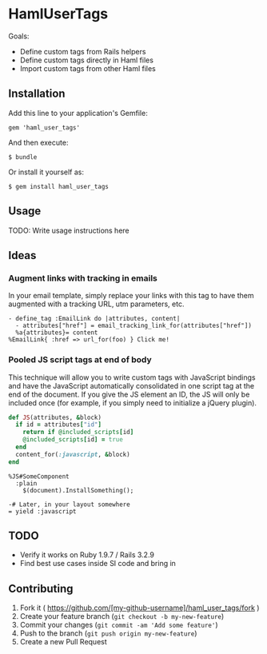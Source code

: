 # HamlUserTags

Goals:

- Define custom tags from Rails helpers
- Define custom tags directly in Haml files
- Import custom tags from other Haml files

## Installation

Add this line to your application's Gemfile:

    gem 'haml_user_tags'

And then execute:

    $ bundle

Or install it yourself as:

    $ gem install haml_user_tags

## Usage

TODO: Write usage instructions here

## Ideas

### Augment links with tracking in emails

In your email template, simply replace your links with this tag to have them
augmented with a tracking URL, utm parameters, etc.

```haml
- define_tag :EmailLink do |attributes, content|
  - attributes["href"] = email_tracking_link_for(attributes["href"])
  %a{attributes}= content
%EmailLink{ :href => url_for(foo) } Click me!
```

### Pooled JS script tags at end of body

This technique will allow you to write custom tags with JavaScript bindings and
have the JavaScript automatically consolidated in one script tag at the end of
the document. If you give the JS element an ID, the JS will only be included
once (for example, if you simply need to initialize a jQuery plugin).

```ruby
def JS(attributes, &block)
  if id = attributes["id"]
    return if @included_scripts[id]
    @included_scripts[id] = true
  end
  content_for(:javascript, &block)
end
```
```haml
%JS#SomeComponent
  :plain
    $(document).InstallSomething();

-# Later, in your layout somewhere
= yield :javascript
```

## TODO

- Verify it works on Ruby 1.9.7 / Rails 3.2.9
- Find best use cases inside SI code and bring in

## Contributing

1. Fork it ( https://github.com/[my-github-username]/haml_user_tags/fork )
2. Create your feature branch (`git checkout -b my-new-feature`)
3. Commit your changes (`git commit -am 'Add some feature'`)
4. Push to the branch (`git push origin my-new-feature`)
5. Create a new Pull Request
